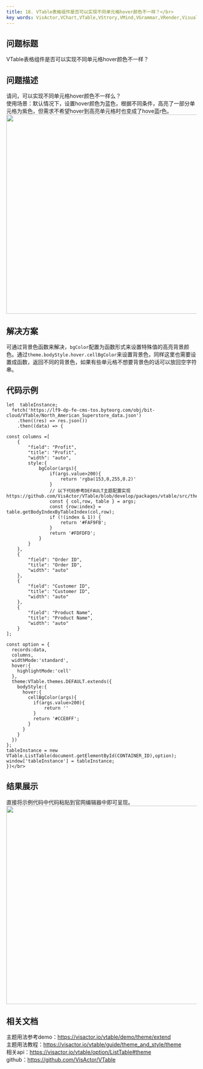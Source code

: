 ```yaml
---
title: 18. VTable表格组件是否可以实现不同单元格hover颜色不一样？</br>
key words: VisActor,VChart,VTable,VStrory,VMind,VGrammar,VRender,Visualization,Chart,Data,Table,Graph,Gis,LLM
---
```

## 问题标题

VTable表格组件是否可以实现不同单元格hover颜色不一样？</br>
## 问题描述

请问，可以实现不同单元格hover颜色不一样么？</br>
使用场景：默认情况下，设置hover颜色为蓝色，根据不同条件，高亮了一部分单元格为紫色，但需求不希望hover到高亮单元格时也变成了hove蓝r色。</br>
<img src='https://cdn.jsdelivr.net/gh/xuanhun/articles/visactor/img/ZU9Ob7mjwoChtJx0WzEcAsstnfe.gif' alt='' width='626' height='526'>

## 解决方案 

可通过背景色函数来解决，`bgColor`配置为函数形式来设置特殊值的高亮背景颜色。通过`theme.bodyStyle.hover.cellBgColor`来设置背景色，同样这里也需要设置成函数，返回不同的背景色，如果有些单元格不想要背景色的话可以放回空字符串。</br>


## 代码示例  

```
let  tableInstance;
  fetch('https://lf9-dp-fe-cms-tos.byteorg.com/obj/bit-cloud/VTable/North_American_Superstore_data.json')
    .then((res) => res.json())
    .then((data) => {

const columns =[
    {
        "field": "Profit",
        "title": "Profit",
        "width": "auto",
        style:{
            bgColor(args){
                if(args.value>200){
                    return 'rgba(153,0,255,0.2)'
                }
                // 以下代码参考DEFAULT主题配置实现 https://github.com/VisActor/VTable/blob/develop/packages/vtable/src/themes/DEFAULT.ts
                const { col,row, table } = args;
                const {row:index} = table.getBodyIndexByTableIndex(col,row);
                if (!(index & 1)) {
                    return '#FAF9FB';
                }
                return '#FDFDFD';
            }
        }
    },
    {
        "field": "Order ID",
        "title": "Order ID",
        "width": "auto"
    },
    {
        "field": "Customer ID",
        "title": "Customer ID",
        "width": "auto"
    },
    {
        "field": "Product Name",
        "title": "Product Name",
        "width": "auto"
    }
];

const option = {
  records:data,
  columns,
  widthMode:'standard',
  hover:{
    highlightMode:'cell'
  },
  theme:VTable.themes.DEFAULT.extends({
    bodyStyle:{
      hover:{
        cellBgColor(args){
          if(args.value>200){
              return ''
          }
          return '#CCE0FF';
        }
      }
    }
  })
};
tableInstance = new VTable.ListTable(document.getElementById(CONTAINER_ID),option);
window['tableInstance'] = tableInstance;
})</br>
```
## 结果展示 

直接将示例代码中代码粘贴到官网编辑器中即可呈现。</br>
<img src='https://cdn.jsdelivr.net/gh/xuanhun/articles/visactor/img/HYU8bfXN4oCzq9xf9BTcBLSrnAe.gif' alt='' width='824' height='524'>

## 相关文档

主题用法参考demo：https://visactor.io/vtable/demo/theme/extend</br>
主题用法教程：https://visactor.io/vtable/guide/theme_and_style/theme</br>
相关api：https://visactor.io/vtable/option/ListTable#theme</br>
github：https://github.com/VisActor/VTable</br>

